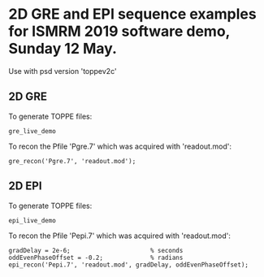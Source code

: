 # 2D GRE and EPI sequence examples for ISMRM 2019 software demo, Sunday 12 May.

Use with psd version 'toppev2c'


## 2D GRE

To generate TOPPE files:
```
gre_live_demo
```

To recon the Pfile 'Pgre.7' which was acquired with 'readout.mod':
```
gre_recon('Pgre.7', 'readout.mod');
```


## 2D EPI

To generate TOPPE files:
```
epi_live_demo
```

To recon the Pfile 'Pepi.7' which was acquired with 'readout.mod':
```
gradDelay = 2e-6;                      % seconds
oddEvenPhaseOffset = -0.2;             % radians
epi_recon('Pepi.7', 'readout.mod', gradDelay, oddEvenPhaseOffset);
```

